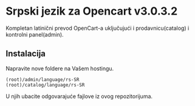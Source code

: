 # Srpski jezik za Opencart v3.0.3.2

Kompletan latinični prevod OpenCart-a uključujući i prodavnicu(catalog) i kontrolni panel(admin).

## Instalacija

Napravite nove foldere na Vašem hostingu.

```
(root)/admin/language/rs-SR
(root)/catalog/language/rs-SR
```
U njih ubacite odgovarajuće fajlove iz ovog repozitorijuma.
